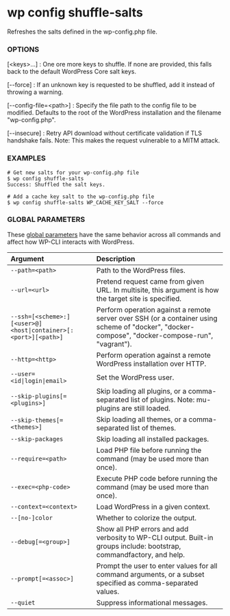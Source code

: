 # wp config shuffle-salts

Refreshes the salts defined in the wp-config.php file.

### OPTIONS

[&lt;keys&gt;...]
: One ore more keys to shuffle. If none are provided, this falls back to the default WordPress Core salt keys.

[\--force]
: If an unknown key is requested to be shuffled, add it instead of throwing a warning.

[\--config-file=&lt;path&gt;]
: Specify the file path to the config file to be modified. Defaults to the root of the WordPress installation and the filename "wp-config.php".

[\--insecure]
: Retry API download without certificate validation if TLS handshake fails. Note: This makes the request vulnerable to a MITM attack.

### EXAMPLES

    # Get new salts for your wp-config.php file
    $ wp config shuffle-salts
    Success: Shuffled the salt keys.

    # Add a cache key salt to the wp-config.php file
    $ wp config shuffle-salts WP_CACHE_KEY_SALT --force

### GLOBAL PARAMETERS

These [global parameters](https://make.wordpress.org/cli/handbook/config/) have the same behavior across all commands and affect how WP-CLI interacts with WordPress.

| **Argument**    | **Description**              |
|:----------------|:-----------------------------|
| `--path=<path>` | Path to the WordPress files. |
| `--url=<url>` | Pretend request came from given URL. In multisite, this argument is how the target site is specified. |
| `--ssh=[<scheme>:][<user>@]<host\|container>[:<port>][<path>]` | Perform operation against a remote server over SSH (or a container using scheme of "docker", "docker-compose", "docker-compose-run", "vagrant"). |
| `--http=<http>` | Perform operation against a remote WordPress installation over HTTP. |
| `--user=<id\|login\|email>` | Set the WordPress user. |
| `--skip-plugins[=<plugins>]` | Skip loading all plugins, or a comma-separated list of plugins. Note: mu-plugins are still loaded. |
| `--skip-themes[=<themes>]` | Skip loading all themes, or a comma-separated list of themes. |
| `--skip-packages` | Skip loading all installed packages. |
| `--require=<path>` | Load PHP file before running the command (may be used more than once). |
| `--exec=<php-code>` | Execute PHP code before running the command (may be used more than once). |
| `--context=<context>` | Load WordPress in a given context. |
| `--[no-]color` | Whether to colorize the output. |
| `--debug[=<group>]` | Show all PHP errors and add verbosity to WP-CLI output. Built-in groups include: bootstrap, commandfactory, and help. |
| `--prompt[=<assoc>]` | Prompt the user to enter values for all command arguments, or a subset specified as comma-separated values. |
| `--quiet` | Suppress informational messages. |
